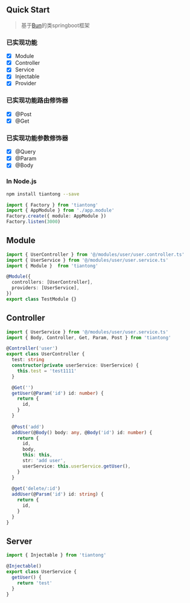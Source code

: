 ## Quick Start

> 基于[Bun](https://bun.sh/)的类springboot框架

### 已实现功能
- [x] Module
- [x] Controller
- [x] Service
- [x] Injectable
- [x] Provider
### 已实现功能路由修饰器
- [x] @Post
- [x] @Get
### 已实现功能参数修饰器
- [x] @Query
- [x] @Param
- [x] @Body

### In Node.js

```bash
npm install tiantong --save
```

```ts
import { Factory } from 'tiantong'
import { AppModule } from './app.module'
Factory.create({ module: AppModule })
Factory.listen(3000)
```
## Module
```ts
import { UserController } from '@/modules/user/user.controller.ts'
import { UserService } from '@/modules/user/user.service.ts'
import { Module }  from 'tiantong'

@Module({
  controllers: [UserController],
  providers: [UserService],
})
export class TestModule {}

```

## Controller
```ts
import { UserService } from '@/modules/user/user.service.ts'
import { Body, Controller, Get, Param, Post } from 'tiantong'

@Controller('user')
export class UserController {
  test: string
  constructor(private userService: UserService) {
    this.test = 'test1111'
  }

  @Get('')
  getUser(@Param('id') id: number) {
    return {
      id,
    }
  }
  
  @Post('add')
  addUser(@Body() body: any, @Body('id') id: number) {
    return {
      id,
      body,
      this: this,
      str: 'add user',
      userService: this.userService.getUser(),
    }
  }
  
  @get('delete/:id')
  addUser(@Parsm('id') id: string) {
    return {
      id,
    }
  }
}

```
## Server

```ts
import { Injectable } from 'tiantong'

@Injectable()
export class UserService {
  getUser() {
    return 'test'
  }
}


```
